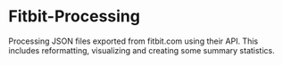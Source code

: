 # Fitbit-Processing
Processing JSON files exported from fitbit.com using their API. This includes reformatting, visualizing and creating some summary statistics.
